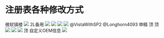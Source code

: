 # 注册表各种修改方式

微软镇楼 ![](https://wvbarchive.s3-ap-northeast-1.amazonaws.com/4940268746/4a2505d8f2d3572c7caba29c8313632763d0c31e.jpg) 2L备用 ![](https://wvbarchive.s3-ap-northeast-1.amazonaws.com/4940268746/b7c2c8c279310a55f3aae0b4be4543a9802610dc.jpg) ![](https://wvbarchive.s3-ap-northeast-1.amazonaws.com/4940268746/13b79cf3b21193131bcbc1f06c380cd793238ddf.jpg) ![](https://wvbarchive.s3-ap-northeast-1.amazonaws.com/4940268746/03e20a234f4a20a4c6fd028799529822700ed080.jpg) ![](https://wvbarchive.s3-ap-northeast-1.amazonaws.com/4940268746/75dea15d103853435348b9619a13b07ec88088e4.jpg) @VistaWithSP2 @Longhorn4093 申精 顶 顶 ![](https://wvbarchive.s3-ap-northeast-1.amazonaws.com/4940268746/bb19cc65034f78f05bff34b270310a55b1191cf4.jpg) ![](https://wvbarchive.s3-ap-northeast-1.amazonaws.com/4940268746/150fd5fa43166d22e69fc0d64f2309f79252d2fa.jpg) ![](https://wvbarchive.s3-ap-northeast-1.amazonaws.com/4940268746/8a7402390cd79123d711da33a4345982b0b780fd.jpg) 顶 自定义OEM信息 ![](https://wvbarchive.s3-ap-northeast-1.amazonaws.com/4940268746/43cf3cb4c9ea15ce375e7daabf003af33887b2d2.jpg)

